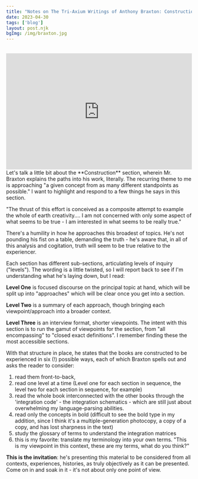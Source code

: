 ```yaml
---
title: "Notes on The Tri-Axium Writings of Anthony Braxton: Construction and The Invitation"
date: 2023-04-30
tags: ['blog']
layout: post.njk
bgImg: /img/braxton.jpg
---
```

<br/>
<iframe width="100%" height="315" src="https://www.youtube.com/embed/dMOcv4msOKo" title="YouTube video player" frameborder="0" allow="accelerometer; autoplay; clipboard-write; encrypted-media; gyroscope; picture-in-picture; web-share" allowfullscreen></iframe>
<br/>
Let's talk a little bit about the **Construction** section, wherein Mr. Braxton explains the paths into his work, literally. The recurring theme to me is approaching "a given concept from as many different standpoints as possible." I want to highlight and respond to a few things he says in this section.

"The thrust of this effort is conceived as a composite attempt to example the whole of earth creativity.... I am not concerned with only some aspect of what seems to be true - I am interested in what seems to be really true." 

There's a humility in how he approaches this broadest of topics. He's not pounding his fist on a table, demanding the truth - he's aware that, in all of this analysis and cogitation, truth will seem to be true relative to the experiencer.

Each section has different sub-sections, articulating levels of inquiry ("levels"). The wording is a little twisted, so I will report back to see if I'm understanding what he's laying down, but I read:

**Level One** is focused discourse on the principal topic at hand, which will be split up into "approaches" which will be clear once you get into a section.

**Level Two** is a summary of each approach, though bringing each viewpoint/approach into a broader context.

**Level Three** is an interview format, shorter viewpoints. The intent with this section is to run the gamut of viewpoints for the section, from "all encompassing" to "closed exact definitions". I remember finding these the most accessible sections.

With that structure in place, he states that the books are constructed to be experienced in six (!) possible ways, each of which Braxton spells out and asks the reader to consider: 
1. read them front-to-back,
2. read one level at a time (Level one for each section in sequence, the level two for each section in sequence, for example)
3. read the whole book interconnected with the other books through the 'integration code' - the integration schematics - which are still just about overwhelming my language-parsing abilities.
4. read only the concepts in bold (difficult to see the bold type in my addition, since I think it's a multiple-generation photocopy, a copy of a copy, and has lost sharpness in the text)
5. study the glossary of terms to understand the integration matrices 
6. this is my favorite: translate my terminology into your own terms. "This is my viewpoint in this context, these are my terms, what do you think?"

**This is the invitation**: he's presenting this material to be considered from all contexts, experiences, histories, as truly objectively as it can be presented. Come on in and soak in it - it's not about only one point of view.





